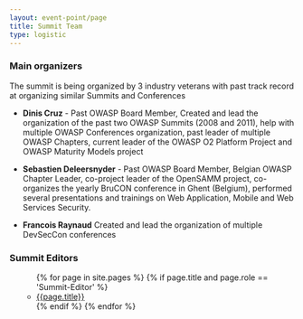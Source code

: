 ```yaml
---
layout: event-point/page
title: Summit Team
type: logistic
---
```


### Main organizers

The summit is being organized by 3 industry veterans with past track record at organizing similar Summits and Conferences
 
* **Dinis Cruz** - Past OWASP Board Member, Created and lead the organization of the past two OWASP Summits (2008 and 2011), help with multiple OWASP Conferences organization, past leader of multiple OWASP Chapters, current leader of the OWASP O2 Platform Project and OWASP Maturity Models project

* **Sebastien Deleersnyder** - Past OWASP Board Member, Belgian OWASP Chapter Leader, co-project leader of the OpenSAMM project, co-organizes the yearly BruCON conference in Ghent (Belgium), performed several presentations and trainings on Web Application, Mobile and Web Services Security. 

* **Francois Raynaud** Created and lead the organization of multiple DevSecCon conferences

### Summit Editors

<ul>
    <ul>
        {% for page in site.pages %}
            {% if page.title and page.role == 'Summit-Editor' %}
                <li><a href="{{page.url}}">{{page.title}}</a></li>
            {% endif %}
        {% endfor %}
    </ul>
</ul>
